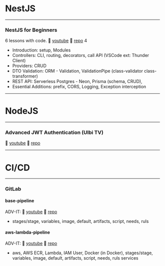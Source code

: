 # NestJS
---
### NestJS for Beginners
6 lessons with code.
🔗 [youtube](https://youtu.be/f2EqECiTBL8)
🔗 [repo](https://github.com/gitdagray/nestjs-course.git)
    4
- Introduction: setup, Modules
- Controllers: CLI, routing, decorators, call API (VSCode ext: Thunder Client)
- Providers: CRUD
- DTO Validation: ORM - Validation, ValidationPipe (class-validator class-transformer)
- REST API: Serverless Postgres - Neon, Prisma (schema, CRUD),
- Essential Additions: prefix, CORS, Logging, Exception interception

---
# NodeJS
---
### Advanced JWT Authentication (Ulbi TV)
🔗 [youtube](https://www.youtube.com/watch?v=fN25fMQZ2v0)
🔗 [repo](https://github.com/utimur/fullstack-jwt-auth)

---
# CI/CD
---
### GitLab
#### base-pipeline
ADV-IT: 
🔗 [youtube](https://www.youtube.com/watch?v=R1a-1JYfiQA&list=PLg5SS_4L6LYuJxTrdU5vzBaVGlZko8Hsy&index=1)
🔗 [repo](https://gitlab.com/adv4000/myproject1.git)
- stages/stage, variables, image, default, artifacts, script, needs, ruls 
#### aws-lambda-pipeline
ADV-IT:
🔗 [youtube](https://www.youtube.com/watch?v=sXFhFfKSxbQ&list=PLg5SS_4L6LYuJxTrdU5vzBaVGlZko8Hsy&index=2)
🔗 [repo](https://gitlab.com/adv4000/myproject2)

- aws, AWS ECR, Lambda, IAM User, Docker (in Docker), stages/stage, variables, image, default, artifacts, script, needs, ruls services